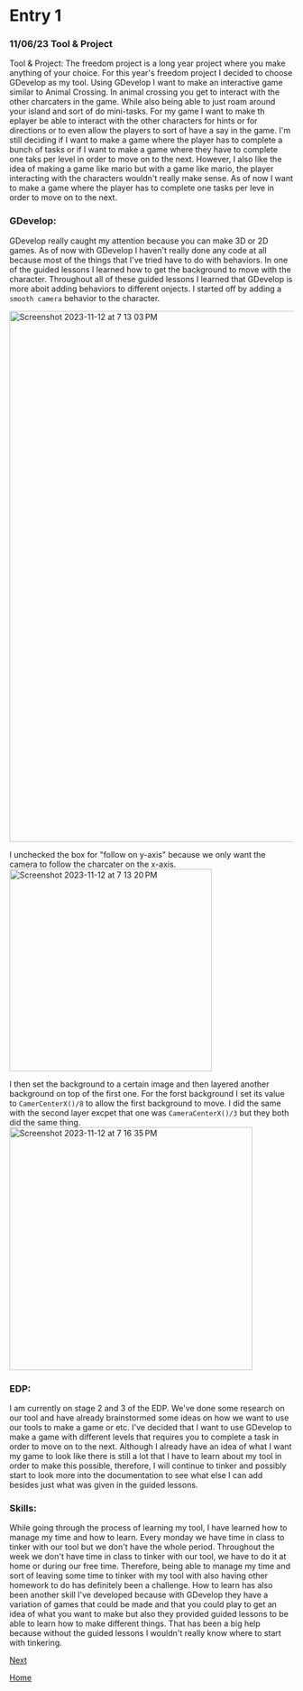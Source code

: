 # Entry 1
### 11/06/23 Tool & Project
Tool & Project: The freedom project is a long year project where you make anything of your choice. For this year's freedom project I decided to choose GDevelop as my tool. Using GDevelop I want to make an interactive game similar to Animal Crossing. In animal crossing you get to interact with the other charcaters in the game. While also being able to just roam around your island and sort of do mini-tasks. For my game I want to make th eplayer be able to interact with the other characters for hints or for directions or to even allow the players to sort of have a say in the game. I'm still deciding if I want to make a game where the player has to complete a bunch of tasks or if I want to make a game where they have to complete one taks per level in order to move on to the next. However, I also like the idea of making a game like mario but with a game like mario, the player interacting with the characters wouldn't really make sense. As of now I want to make a game where the player has to complete one tasks per leve in order to move on to the next.


### GDevelop:
GDevelop really caught my attention because you can make 3D or 2D games. As of now with GDevelop I haven't really done any code at all because most of the things that I've tried have to do with behaviors. In one of the guided lessons I learned how to get the background to move with the character. Throughout all of these guided lessons I learned that GDevelop is more aboit adding behaviors to different onjects.
I started off by adding a `smooth camera` behavior to the character.

<img width="942" alt="Screenshot 2023-11-12 at 7 13 03 PM" src="https://github.com/arianas4499/apcsa-freedom-project/assets/91750441/e171da1f-04c1-400e-8cd1-8cb5b58dc57e">

I unchecked the box for "follow on y-axis" because we only want the camera to follow the charcater on the x-axis.
<img width="359" alt="Screenshot 2023-11-12 at 7 13 20 PM" src="https://github.com/arianas4499/apcsa-freedom-project/assets/91750441/2de5e35f-8712-4a0d-a61e-2a4942a4d4d4">

I then set the background to a certain image and then layered another background on top of the first one. For the forst background I set its value to `CamerCenterX()/8` to allow the first background to move. I did the same with the second layer excpet that one was `CameraCenterX()/3` but they both did the same thing.
<img width="431" alt="Screenshot 2023-11-12 at 7 16 35 PM" src="https://github.com/arianas4499/apcsa-freedom-project/assets/91750441/8d47cebb-3fcc-4ccf-877a-da8bcd9b8cf2">


### EDP:
I am currently on stage 2 and 3 of the EDP. We've done some research on our tool and have already brainstormed some ideas on how we want to use our tools to make a game or etc. I've decided that I want to use GDevelop to make a game with different levels that requires you to complete a task in order to move on to the next. Although I already have an idea of what I want my game to look like there is still a lot that I have to learn about my tool in order to make this possible, therefore, I will continue to tinker and possibly start to look more into the documentation to see what else I can add besides just what was given in the guided lessons.

### Skills:
While going through the process of learning my tool, I have learned how to manage my time and how to learn. Every monday we have time in class to tinker with our tool but we don't have the whole period. Throughout the week we don't have time in class to tinker with our tool, we have to do it at home or during our free time. Therefore, being able to manage my time and sort of leaving some time to tinker with my tool with also having other homework to do has definitely been a challenge. How to learn has also been another skill I've developed because with GDevelop they have a variation of games that could be made and that you could play to get an idea of what you want to make but also they provided guided lessons to be able to learn how to make different things. That has been a big help because without the guided lessons I wouldn't really know where to start with tinkering.




[Next](entry02.md)

[Home](../README.md)
